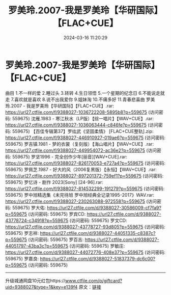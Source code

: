 ﻿---
title: 罗美玲.2007-我是罗美玲【华研国际】【FLAC+CUE】
date: 2024-03-16 11:20:29
categories: APE、FLAC、MP3
tags: 华语中文
---
# 罗美玲.2007-我是罗美玲【华研国际】【FLAC+CUE】

曲目
1.不一样的爱
2.睡过头
3.转转
4.生日领悟
5.一个星期的纪念日
6.不能说走就走
7.喜欢就是喜欢
8.说不出我爱你
9.姐妹淘
10.不痛多好
11.青春悲喜曲
罗美玲.2007 - 我是罗美玲【华研国际】【FLAC+CUE】.rar: https://url27.ctfile.com/f/9388027-1036722208-5895b8?p=559675
(访问密码: 559675)
沈雁.1983 - 寒江秋水（LP版）【综一唱片】【WAV+CUE】.rar: https://url27.ctfile.com/f/9388027-1036063444-c846fe?p=559675
(访问密码: 559675)
【百佳专辑第37】罗纮武《坚固柔情》 [FLAC+CUE整轨].zip: https://url27.ctfile.com/f/9388027-446910927-019ae6?p=559675
(访问密码: 559675)
罗吉镇.1981 - 梦的衣裳（复刻版）【海山唱片】【WAV+CUE】.rar: https://url27.ctfile.com/f/9388027-449954072-ac36e2?p=559675
(访问密码: 559675)
罗坚1996 - 完全创作少年[丽音][WAV+CUE].rar: https://url27.ctfile.com/f/9388027-826170053-e727a4?p=559675
(访问密码: 559675)
罗佩芝.1987 - 好大的风（2006复黑版）【永恒】【WAV+CUE】.rar: https://url27.ctfile.com/f/9388027-897201372-759ef1?p=559675
(访问密码: 559675)
罗忆诗 - 剧作 2023[Sony] [24-96].rar: https://url27.ctfile.com/f/9388027-814532299-191279?p=559675
(访问密码: 559675)
罗中旭精选集《未完待旭 罗中旭经典全记录1995-2017》WAV.rar: https://url27.ctfile.com/f/9388027-230263088-972558?p=559675
(访问密码: 559675)
罗大佑: https://url27.ctfile.com/d/9388027-30586009-cf7fa9?p=559675
(访问密码: 559675)
罗宾CD: https://url27.ctfile.com/d/9388027-43778724-c34918?p=559675
(访问密码: 559675)
罗文CD: https://url27.ctfile.com/d/9388027-43778727-93d805?p=559675
(访问密码: 559675)
罗志祥: https://url27.ctfile.com/d/9388027-44051335-c8387c?p=559675
(访问密码: 559675)
罗百吉: https://url27.ctfile.com/d/9388027-44051797-43ba3c?p=559675
(访问密码: 559675)
罗敏庄: https://url27.ctfile.com/d/9388027-44072776-408e37?p=559675
(访问密码: 559675)
罗嘉良: https://url27.ctfile.com/d/9388027-51837379-dc6c00?p=559675
(访问密码: 559675)
**************************
升级城通网盘10元红包https://www.ctfile.com/p/giftcard?uid=9388027&type=1&key=e139f4
原文：[链接](https://blog.sina.com.cn/s/blog_1647c7e76010314qm.html)